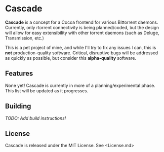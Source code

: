 # Cascade
**Cascade** is a concept for a Cocoa frontend for various Bittorrent daemons. Currently, only rtorrent connectivity is being planned/coded, but the design will allow for easy extensibility with other torrent daemons (such as Deluge, Transmission, etc.)

This is a pet project of mine, and while I'll try to fix any issues I can, this is **not** production-quality software. Critical, disruptive bugs will be addressed as quickly as possible, but consider this **alpha-quality** software.

## Features
None yet! Cascade is currently in more of a planning/experimental phase. This list will be updated as it progresses.

## Building
*TODO: Add build instructions!*

## License
Cascade is released under the MIT License. See <License.md>